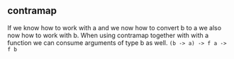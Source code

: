 contramap
---

If we know how to work with a and we now how to convert b to a we also now how to work with b.
When using contramap together with with a function we can consume arguments of type b as well.
`(b -> a) -> f a -> f b`
